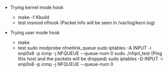 * Trying kernel mode hook
  - make -f Kbuild
  - test
    insmod nfhook
	(Packet info will be seen in /var/log/kern.log)

* Trying user mode hook
  - make
  - test
    sudo modprobe nfnetlink_queue
    sudo iptables -A INPUT -i enp0s8 -p icmp -j NFQUEUE --queue-num 0
    sudo ./nfqnl_test
	(Ping this host and the packets will be dropped)
    sudo iptables -D INPUT -i enp0s8 -p icmp -j NFQUEUE --queue-num 0

